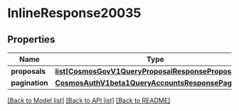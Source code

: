 # InlineResponse20035

## Properties
Name | Type | Description | Notes
------------ | ------------- | ------------- | -------------
**proposals** | [**list[CosmosGovV1QueryProposalResponseProposal]**](CosmosGovV1QueryProposalResponseProposal.md) |  | [optional] 
**pagination** | [**CosmosAuthV1beta1QueryAccountsResponsePagination**](CosmosAuthV1beta1QueryAccountsResponsePagination.md) |  | [optional] 

[[Back to Model list]](../README.md#documentation-for-models) [[Back to API list]](../README.md#documentation-for-api-endpoints) [[Back to README]](../README.md)

